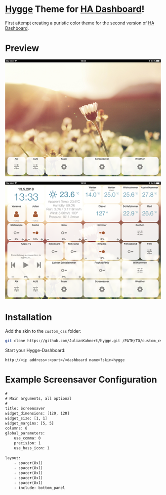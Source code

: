 # [Hygge](https://en.wikipedia.org/wiki/Hygge) Theme for [HA Dashboard](https://home-assistant.io)!

First attempt creating a puristic color theme for the second version of [HA Dashboard](https://github.com/home-assistant/appdaemon/blob/master/DASHBOARD.md).


# Preview

![Screenshot 1](img/screen1.png?raw=true)

![Screenshot 2](img/screen2.png?raw=true)

# Installation

Add the skin to the `custom_css` folder:
```sh
git clone https://github.com/JulianKahnert/hygge.git /PATH/TO/custom_css/hygge
```

Start your Hygge-Dashboard:
```
http://<ip address>:<port>/<dashboard name>?skin=hygge
```

# Example Screensaver Configuration

```
#
# Main arguments, all optional
#
title: Screensaver
widget_dimensions: [120, 120]
widget_size: [1, 1]
widget_margins: [5, 5]
columns: 8
global_parameters:
    use_comma: 0
    precision: 1
    use_hass_icon: 1

layout:
    - spacer(8x1)
    - spacer(8x1)
    - spacer(8x1)
    - spacer(8x1)
    - spacer(8x1)
    - include: bottom_panel
```

